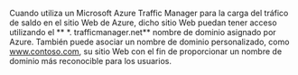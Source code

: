 Cuando utiliza un Microsoft Azure Traffic Manager para la carga del tráfico de saldo en el sitio Web de Azure, dicho sitio Web puedan tener acceso utilizando el ** \*. trafficmanager.net** nombre de dominio asignado por Azure. También puede asociar un nombre de dominio personalizado, como www.contoso.com, su sitio Web con el fin de proporcionar un nombre de dominio más reconocible para los usuarios.